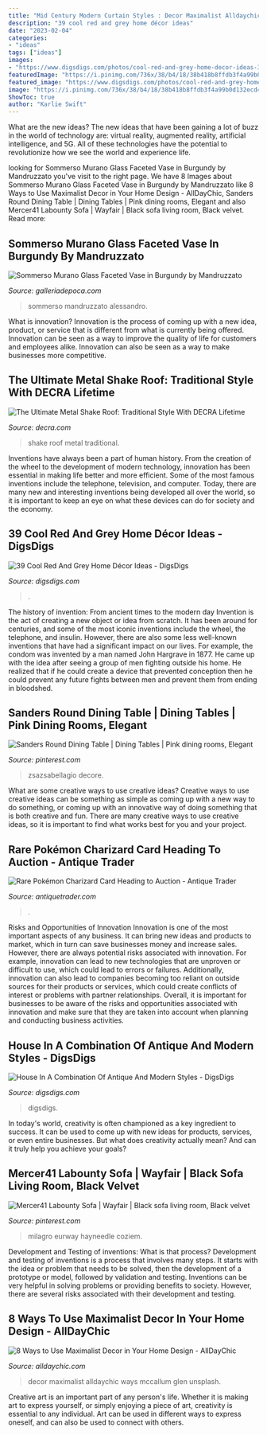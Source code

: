 ```yaml
---
title: "Mid Century Modern Curtain Styles : Decor Maximalist Alldaychic Ways Mccallum Glen Unsplash"
description: "39 cool red and grey home décor ideas"
date: "2023-02-04"
categories:
- "ideas"
tags: ["ideas"]
images:
- "https://www.digsdigs.com/photos/cool-red-and-grey-home-decor-ideas-37.jpg"
featuredImage: "https://i.pinimg.com/736x/38/b4/18/38b418b8ffdb3f4a99b0d132ecd4f0e2.jpg"
featured_image: "https://www.digsdigs.com/photos/cool-red-and-grey-home-decor-ideas-37.jpg"
image: "https://i.pinimg.com/736x/38/b4/18/38b418b8ffdb3f4a99b0d132ecd4f0e2.jpg"
ShowToc: true
author: "Karlie Swift"
---
```



What are the new ideas?
The new ideas that have been gaining a lot of buzz in the world of technology are: virtual reality, augmented reality, artificial intelligence, and 5G. All of these technologies have the potential to revolutionize how we see the world and experience life.

	

		
looking for Sommerso Murano Glass Faceted Vase in Burgundy by Mandruzzato you've visit to the right page. We have 8 Images about Sommerso Murano Glass Faceted Vase in Burgundy by Mandruzzato like 8 Ways to Use Maximalist Decor in Your Home Design - AllDayChic, Sanders Round Dining Table | Dining Tables | Pink dining rooms, Elegant and also Mercer41 Labounty Sofa | Wayfair | Black sofa living room, Black velvet. Read more:
		
    
## Sommerso Murano Glass Faceted Vase In Burgundy By Mandruzzato

<img loading=lazy src="https://isteam.wsimg.com/ip/0859fd03-2a6c-11e6-99bf-14feb5d9f2e6/ols/7870_original/:/rs=w:600,h:600" onerror="this.onerror=null;this.src='https://tse1.mm.bing.net/th?id=OIP.cJfwdqyLd3jbztLMo39FagAAAA&amp;pid=15.1';" alt="Sommerso Murano Glass Faceted Vase in Burgundy by Mandruzzato">

_Source: galleriadepoca.com_

>sommerso mandruzzato alessandro. 

	

What is innovation?
Innovation is the process of coming up with a new idea, product, or service that is different from what is currently being offered. Innovation can be seen as a way to improve the quality of life for customers and employees alike. Innovation can also be seen as a way to make businesses more competitive.

    
## The Ultimate Metal Shake Roof: Traditional Style With DECRA Lifetime

<img loading=lazy src="https://irp-cdn.multiscreensite.com/ecec1ea1/dms3rep/multi/ShakeXD-PinnacleGrey22_1024.jpg" onerror="this.onerror=null;this.src='https://tse2.mm.bing.net/th?id=OIP.JLTtK0lVqOK3s52vAFrtxQHaFj&amp;pid=15.1';" alt="The Ultimate Metal Shake Roof: Traditional Style With DECRA Lifetime">

_Source: decra.com_

>shake roof metal traditional. 

	

Inventions have always been a part of human history. From the creation of the wheel to the development of modern technology, innovation has been essential in making life better and more efficient. Some of the most famous inventions include the telephone, television, and computer. Today, there are many new and interesting inventions being developed all over the world, so it is important to keep an eye on what these devices can do for society and the economy.

    
## 39 Cool Red And Grey Home Décor Ideas - DigsDigs

<img loading=lazy src="https://www.digsdigs.com/photos/cool-red-and-grey-home-decor-ideas-37.jpg" onerror="this.onerror=null;this.src='https://tse3.mm.bing.net/th?id=OIP.Jb1lvhWp8B7FcUpgwVZEdAHaJ4&amp;pid=15.1';" alt="39 Cool Red And Grey Home Décor Ideas - DigsDigs">

_Source: digsdigs.com_

>. 

	

The history of invention: From ancient times to the modern day
Invention is the act of creating a new object or idea from scratch. It has been around for centuries, and some of the most iconic inventions include the wheel, the telephone, and insulin. However, there are also some less well-known inventions that have had a significant impact on our lives. For example, the condom was invented by a man named John Hargrave in 1877. He came up with the idea after seeing a group of men fighting outside his home. He realized that if he could create a device that prevented conception then he could prevent any future fights between men and prevent them from ending in bloodshed.

    
## Sanders Round Dining Table | Dining Tables | Pink Dining Rooms, Elegant

<img loading=lazy src="https://i.pinimg.com/736x/1f/dc/5b/1fdc5bfd81dcadf6601990725b955e1a.jpg" onerror="this.onerror=null;this.src='https://tse4.mm.bing.net/th?id=OIP.zKjv5k16_-8ZxDrq0-uuAgHaFT&amp;pid=15.1';" alt="Sanders Round Dining Table | Dining Tables | Pink dining rooms, Elegant">

_Source: pinterest.com_

>zsazsabellagio decore. 

	

What are some creative ways to use creative ideas?
Creative ways to use creative ideas can be something as simple as coming up with a new way to do something, or coming up with an innovative way of doing something that is both creative and fun. There are many creative ways to use creative ideas, so it is important to find what works best for you and your project.

    
## Rare Pokémon Charizard Card Heading To Auction - Antique Trader

<img loading=lazy src="https://www.antiquetrader.com/.image/t_share/MTc4MDI0ODA5NTc2Mjc3NjEz/pokemon-charizardcropped2.jpg" onerror="this.onerror=null;this.src='https://tse3.mm.bing.net/th?id=OIP.nxWp9kf1-1Li4o7PHgZ_4wHaFH&amp;pid=15.1';" alt="Rare Pokémon Charizard Card Heading to Auction - Antique Trader">

_Source: antiquetrader.com_

>. 

	

Risks and Opportunities of Innovation
Innovation is one of the most important aspects of any business. It can bring new ideas and products to market, which in turn can save businesses money and increase sales. However, there are always potential risks associated with innovation. For example, innovation can lead to new technologies that are unproven or difficult to use, which could lead to errors or failures. Additionally, innovation can also lead to companies becoming too reliant on outside sources for their products or services, which could create conflicts of interest or problems with partner relationships. Overall, it is important for businesses to be aware of the risks and opportunities associated with innovation and make sure that they are taken into account when planning and conducting business activities.

    
## House In A Combination Of Antique And Modern Styles - DigsDigs

<img loading=lazy src="https://www.digsdigs.com/photos/house-in-a-combination-of-antique-and-modern-styles-4.jpg" onerror="this.onerror=null;this.src='https://tse2.mm.bing.net/th?id=OIP.eRwmCo5plXfJf3tnUnoxXQHaK2&amp;pid=15.1';" alt="House In A Combination Of Antique And Modern Styles - DigsDigs">

_Source: digsdigs.com_

>digsdigs. 

	

In today's world, creativity is often championed as a key ingredient to success. It can be used to come up with new ideas for products, services, or even entire businesses. But what does creativity actually mean? And can it truly help you achieve your goals?

    
## Mercer41 Labounty Sofa | Wayfair | Black Sofa Living Room, Black Velvet

<img loading=lazy src="https://i.pinimg.com/736x/38/b4/18/38b418b8ffdb3f4a99b0d132ecd4f0e2.jpg" onerror="this.onerror=null;this.src='https://tse1.mm.bing.net/th?id=OIP._O7yEatc6hqdI97H9eFXhQHaHa&amp;pid=15.1';" alt="Mercer41 Labounty Sofa | Wayfair | Black sofa living room, Black velvet">

_Source: pinterest.com_

>milagro eurway hayneedle coziem. 

	

Development and Testing of inventions: What is that process?
Development and testing of inventions is a process that involves many steps. It starts with the idea or problem that needs to be solved, then the development of a prototype or model, followed by validation and testing. Inventions can be very helpful in solving problems or providing benefits to society. However, there are several risks associated with their development and testing.

    
## 8 Ways To Use Maximalist Decor In Your Home Design - AllDayChic

<img loading=lazy src="http://alldaychic.com/wp-content/uploads/2020/04/Maximalist-Decor.jpg" onerror="this.onerror=null;this.src='https://tse3.mm.bing.net/th?id=OIP.tTsDlExKCtuertjE8PRLuwHaLH&amp;pid=15.1';" alt="8 Ways to Use Maximalist Decor in Your Home Design - AllDayChic">

_Source: alldaychic.com_

>decor maximalist alldaychic ways mccallum glen unsplash. 

	

Creative art is an important part of any person's life. Whether it is making art to express yourself, or simply enjoying a piece of art, creativity is essential to any individual. Art can be used in different ways to express oneself, and can also be used to connect with others.

